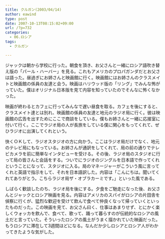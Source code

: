 ```yaml
---
title: クルガン(2003/04/14)
author: eawind
type: post
date: 2007-10-13T08:15:02+09:00
url: /?p=732
categories:
  - 06.ロシア
tags:
  - クルガン

---
```

ジャックは朝から学校に行った。朝食を頂き、お父さんと一緒にロシア語吹き替え版の「パール・ハーバー」を見る。これもアメリカのプロパガンダだとお父さは語った。昼過ぎにお姉さんと映画館に行く。映画館にはお姉さんのクラスメイトと映画館の係員の友達と会う。映画はハリウッド版の「リング」でみんな怖がっていた。僕はオリジナル日本版を見て内容を知っていたのでそんなに怖くなかった。

映画が終わるとカフェに行ってみんなで遅い昼食を取る。カフェを後にすると、クラスメイト達とは別れ、映画館の係員の友達と地元のラジオ局に行く。彼は映画館の広告を出すためにここで商談をしている。僕もお姉さんと一緒に応接室に付いて行く。ここでラジオ局の人が長旅をしている僕に関心をもってくれて、ぜひラジオに出演してくれという。

快くＯＫして、ラジオスタジオの方に向かう。ここはラジオ局だけでなく、地元のテレビ局にもなっている。お姉さんが通訳をしてくれて、局の前の通りでテレビカメラを前に簡単なインタビューを受ける。その後、ラジオ局のスタジオに行って局の皆さんと会話をする。ついでにラジオのジングルを日本語で作ってくれということになって、スタジオに入る。局のマネージャーがこういう風に言ってくれと英語で指示をして、それを日本語訳した。内容は「こんにちは。聞いてくれてありがとう。こちらラジオ局ザ・オブラカーミです。」といった風である。

しばらく歓談したのち、ラジオ局を後にする。夕食をご馳走になった後、お父さんとジャックとロシア映画を見る。内容はアメリカのスパイがロシアの片田舎を偵察に行くが、猛烈な歓迎を受けて飲んで食べて仲良くなって帰っていくといったものだった。この映画を見て、お父さん曰く、仕事はあまりせず、とにかく楽しくウォッカを飲んで、食べて、歌って、踊って暮らすのが伝統的なロシアの風土だと言っていた。そういったロシアの風土がうまく描かれていた映画だった。もうロシアに滞在して3週間ほどになる。なんだか少しロシアとロシア人がわかってきたような気がした。

